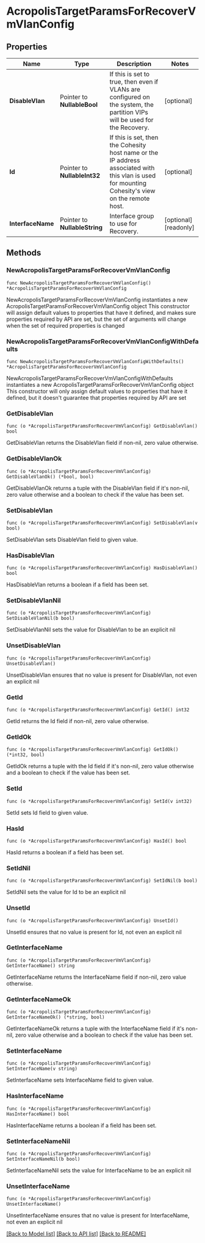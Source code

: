 # AcropolisTargetParamsForRecoverVmVlanConfig

## Properties

Name | Type | Description | Notes
------------ | ------------- | ------------- | -------------
**DisableVlan** | Pointer to **NullableBool** | If this is set to true, then even if VLANs are configured on the system, the partition VIPs will be used for the Recovery. | [optional] 
**Id** | Pointer to **NullableInt32** | If this is set, then the Cohesity host name or the IP address associated with this vlan is used for mounting Cohesity&#39;s view on the remote host. | [optional] 
**InterfaceName** | Pointer to **NullableString** | Interface group to use for Recovery. | [optional] [readonly] 

## Methods

### NewAcropolisTargetParamsForRecoverVmVlanConfig

`func NewAcropolisTargetParamsForRecoverVmVlanConfig() *AcropolisTargetParamsForRecoverVmVlanConfig`

NewAcropolisTargetParamsForRecoverVmVlanConfig instantiates a new AcropolisTargetParamsForRecoverVmVlanConfig object
This constructor will assign default values to properties that have it defined,
and makes sure properties required by API are set, but the set of arguments
will change when the set of required properties is changed

### NewAcropolisTargetParamsForRecoverVmVlanConfigWithDefaults

`func NewAcropolisTargetParamsForRecoverVmVlanConfigWithDefaults() *AcropolisTargetParamsForRecoverVmVlanConfig`

NewAcropolisTargetParamsForRecoverVmVlanConfigWithDefaults instantiates a new AcropolisTargetParamsForRecoverVmVlanConfig object
This constructor will only assign default values to properties that have it defined,
but it doesn't guarantee that properties required by API are set

### GetDisableVlan

`func (o *AcropolisTargetParamsForRecoverVmVlanConfig) GetDisableVlan() bool`

GetDisableVlan returns the DisableVlan field if non-nil, zero value otherwise.

### GetDisableVlanOk

`func (o *AcropolisTargetParamsForRecoverVmVlanConfig) GetDisableVlanOk() (*bool, bool)`

GetDisableVlanOk returns a tuple with the DisableVlan field if it's non-nil, zero value otherwise
and a boolean to check if the value has been set.

### SetDisableVlan

`func (o *AcropolisTargetParamsForRecoverVmVlanConfig) SetDisableVlan(v bool)`

SetDisableVlan sets DisableVlan field to given value.

### HasDisableVlan

`func (o *AcropolisTargetParamsForRecoverVmVlanConfig) HasDisableVlan() bool`

HasDisableVlan returns a boolean if a field has been set.

### SetDisableVlanNil

`func (o *AcropolisTargetParamsForRecoverVmVlanConfig) SetDisableVlanNil(b bool)`

 SetDisableVlanNil sets the value for DisableVlan to be an explicit nil

### UnsetDisableVlan
`func (o *AcropolisTargetParamsForRecoverVmVlanConfig) UnsetDisableVlan()`

UnsetDisableVlan ensures that no value is present for DisableVlan, not even an explicit nil
### GetId

`func (o *AcropolisTargetParamsForRecoverVmVlanConfig) GetId() int32`

GetId returns the Id field if non-nil, zero value otherwise.

### GetIdOk

`func (o *AcropolisTargetParamsForRecoverVmVlanConfig) GetIdOk() (*int32, bool)`

GetIdOk returns a tuple with the Id field if it's non-nil, zero value otherwise
and a boolean to check if the value has been set.

### SetId

`func (o *AcropolisTargetParamsForRecoverVmVlanConfig) SetId(v int32)`

SetId sets Id field to given value.

### HasId

`func (o *AcropolisTargetParamsForRecoverVmVlanConfig) HasId() bool`

HasId returns a boolean if a field has been set.

### SetIdNil

`func (o *AcropolisTargetParamsForRecoverVmVlanConfig) SetIdNil(b bool)`

 SetIdNil sets the value for Id to be an explicit nil

### UnsetId
`func (o *AcropolisTargetParamsForRecoverVmVlanConfig) UnsetId()`

UnsetId ensures that no value is present for Id, not even an explicit nil
### GetInterfaceName

`func (o *AcropolisTargetParamsForRecoverVmVlanConfig) GetInterfaceName() string`

GetInterfaceName returns the InterfaceName field if non-nil, zero value otherwise.

### GetInterfaceNameOk

`func (o *AcropolisTargetParamsForRecoverVmVlanConfig) GetInterfaceNameOk() (*string, bool)`

GetInterfaceNameOk returns a tuple with the InterfaceName field if it's non-nil, zero value otherwise
and a boolean to check if the value has been set.

### SetInterfaceName

`func (o *AcropolisTargetParamsForRecoverVmVlanConfig) SetInterfaceName(v string)`

SetInterfaceName sets InterfaceName field to given value.

### HasInterfaceName

`func (o *AcropolisTargetParamsForRecoverVmVlanConfig) HasInterfaceName() bool`

HasInterfaceName returns a boolean if a field has been set.

### SetInterfaceNameNil

`func (o *AcropolisTargetParamsForRecoverVmVlanConfig) SetInterfaceNameNil(b bool)`

 SetInterfaceNameNil sets the value for InterfaceName to be an explicit nil

### UnsetInterfaceName
`func (o *AcropolisTargetParamsForRecoverVmVlanConfig) UnsetInterfaceName()`

UnsetInterfaceName ensures that no value is present for InterfaceName, not even an explicit nil

[[Back to Model list]](../README.md#documentation-for-models) [[Back to API list]](../README.md#documentation-for-api-endpoints) [[Back to README]](../README.md)


